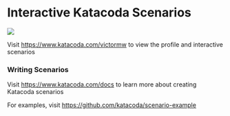 # Interactive Katacoda Scenarios

[![](http://shields.katacoda.com/katacoda/victormw/count.svg)](https://www.katacoda.com/victormw "Get your profile on Katacoda.com")

Visit https://www.katacoda.com/victormw to view the profile and interactive scenarios

### Writing Scenarios
Visit https://www.katacoda.com/docs to learn more about creating Katacoda scenarios

For examples, visit https://github.com/katacoda/scenario-example
